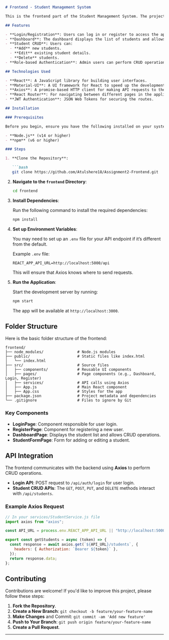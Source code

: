 

````markdown
# Frontend - Student Management System

This is the frontend part of the Student Management System. The project allows administrators to manage student records, including creating, reading, updating, and deleting (CRUD) operations for students. The frontend is built using React, Material-UI, and Axios for making API requests.

## Features

- **Login/Registration**: Users can log in or register to access the application.
- **Dashboard**: The dashboard displays the list of students and allows CRUD operations.
- **Student CRUD**: Users can:
  - **Add** new students.
  - **Edit** existing student details.
  - **Delete** students.
- **Role-based Authentication**: Admin users can perform CRUD operations, while regular users have read-only access.

## Technologies Used

- **React**: A JavaScript library for building user interfaces.
- **Material-UI**: A UI framework for React to speed up the development of clean and responsive designs.
- **Axios**: A promise-based HTTP client for making API requests to the backend.
- **React Router**: For navigating between different pages in the application.
- **JWT Authentication**: JSON Web Tokens for securing the routes.

## Installation

### Prerequisites

Before you begin, ensure you have the following installed on your system:

- **Node.js** (v14 or higher)
- **npm** (v6 or higher)

### Steps

1. **Clone the Repository**:

   ```bash
   git clone https://github.com/Atulshere18/Assignment2-Frontend.git
````

2. **Navigate to the `frontend` Directory**:

   ```bash
   cd frontend
   ```

3. **Install Dependencies**:

   Run the following command to install the required dependencies:

   ```bash
   npm install
   ```

4. **Set up Environment Variables**:

   You may need to set up an `.env` file for your API endpoint if it’s different from the default.

   Example `.env` file:

   ```env
   REACT_APP_API_URL=http://localhost:5000/api
   ```

   This will ensure that Axios knows where to send requests.

5. **Run the Application**:

   Start the development server by running:

   ```bash
   npm start
   ```

   The app will be available at `http://localhost:3000`.

## Folder Structure

Here is the basic folder structure of the frontend:

```
frontend/
├── node_modules/               # Node.js modules
├── public/                     # Static files like index.html
│   └── index.html
├── src/                        # Source files
│   ├── components/             # Reusable UI components
│   ├── pages/                  # Page components (e.g., Dashboard, Login, Register)
│   ├── services/               # API calls using Axios
│   ├── App.js                  # Main React component
│   ├── App.css                 # Styles for the app
├── package.json                # Project metadata and dependencies
└── .gitignore                  # Files to ignore by Git
```

### Key Components

* **LoginPage**: Component responsible for user login.
* **RegisterPage**: Component for registering a new user.
* **DashboardPage**: Displays the student list and allows CRUD operations.
* **StudentFormPage**: Form for adding or editing a student.

## API Integration

The frontend communicates with the backend using **Axios** to perform CRUD operations.

* **Login API**: POST request to `/api/auth/login` for user login.
* **Student CRUD APIs**: The `GET`, `POST`, `PUT`, and `DELETE` methods interact with `/api/students`.

### Example Axios Request

```js
// In your services/StudentService.js file
import axios from "axios";

const API_URL = process.env.REACT_APP_API_URL || "http://localhost:5000/api";

export const getStudents = async (token) => {
  const response = await axios.get(`${API_URL}/students`, {
    headers: { Authorization: `Bearer ${token}` },
  });
  return response.data;
};
```

## Contributing

Contributions are welcome! If you'd like to improve this project, please follow these steps:

1. **Fork the Repository**.
2. **Create a New Branch**: `git checkout -b feature/your-feature-name`
3. **Make Changes** and Commit: `git commit -am 'Add new feature'`
4. **Push to Your Branch**: `git push origin feature/your-feature-name`
5. **Create a Pull Request**.


---

